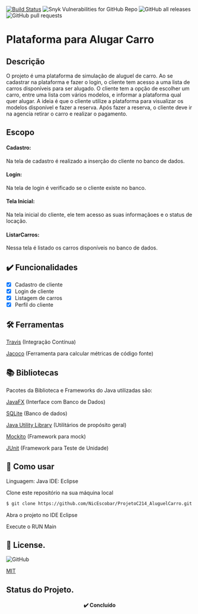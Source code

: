 [![Build Status](https://travis-ci.com/NicEscobar/ProjetoC214_AluguelCarro.svg?branch=main)](https://travis-ci.com/NicEscobar/ProjetoC214_AluguelCarro)
![Snyk Vulnerabilities for GitHub Repo](https://img.shields.io/snyk/vulnerabilities/github/NicEscobar/ProjetoC214_AluguelCarro)
![GitHub all releases](https://img.shields.io/github/downloads/NicEscobar/ProjetoC214_AluguelCarro/total)
![GitHub pull requests](https://img.shields.io/github/issues-pr/NicEscobar/ProjetoC214_AluguelCarro)

# Plataforma para Alugar Carro

## Descrição

O projeto é uma plataforma de simulação de aluguel de carro.
Ao se cadastrar na plataforma e fazer o login, o cliente tem acesso a uma lista de carros disponíveis para ser alugado. O cliente tem a opção de escolher um carro, entre uma lista com vários modelos, e informar a plataforma qual quer alugar.
A ideia é que o cliente utilize a plataforma para visualizar os modelos disponível e fazer a reserva. Após fazer a reserva, o cliente deve ir na agencia retirar o carro e realizar o pagamento.

## Escopo

#### Cadastro:

Na tela de cadastro é realizado a inserção do cliente no banco de dados.

#### Login:

Na tela de login é verificado se o cliente existe no banco.

#### Tela Inicial:

Na tela inicial do cliente, ele tem acesso as suas informaçãoes e o status de locação.

#### ListarCarros:

Nessa tela é listado os carros disponíveis no banco de dados.

## :heavy_check_mark: Funcionalidades

-   [x] Cadastro de cliente
-   [x] Login de cliente
-   [x] Listagem de carros
-   [x] Perfil do cliente

## 🛠️ Ferramentas

[Travis](https://travis-ci.org/) (Integração Contínua)

[Jacoco](https://www.jacoco.org/jacoco/trunk/doc/) (Ferramenta para calcular métricas de código fonte)

## 📚 Bibliotecas

Pacotes da Biblioteca e Frameworks do Java utilizadas são:

[JavaFX](https://openjfx.io/) (Interface com Banco de Dados)

[SQLite](https://www.sqlite.org/) (Banco de dados)

[Java Utility Library](https://docs.oracle.com/javase/8/docs/api/java/util/package-summary.html) (Utilitários de propósito geral)

[Mockito](https://site.mockito.org/) (Framework para mock)

[JUnit](https://junit.org/junit5/) (Framework para Teste de Unidade)

## 📃 Como usar

Linguagem: Java
IDE: Eclipse

Clone este repositório na sua máquina local

```bash
$ git clone https://github.com/NicEscobar/ProjetoC214_AluguelCarro.git
```

Abra o projeto no IDE Eclipse

Execute o RUN Main

## 📜 License.

![GitHub](https://img.shields.io/github/license/NicEscobar/ProjetoC214_AluguelCarro)

[MIT](https://choosealicense.com/licenses/mit/)

## Status do Projeto.

<h4 🚧 align="center"> 
	✔️ Concluído
</h4>
